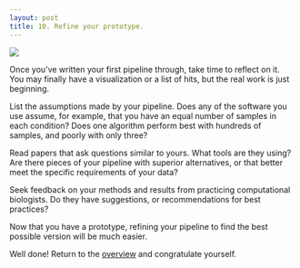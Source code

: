 ```yaml
---
layout: post
title: 10. Refine your prototype.
---
```


<img src = "https://giphy.com/gifs/moodman-you-got-this-W5ZUxqXT1lmiysXsDE">


Once you’ve written your first pipeline through, take time to reflect on it. You may finally have a visualization or a list of hits, but the real work is just beginning.

List the assumptions made by your pipeline. Does any of the software you use assume, for example, that you have an equal number of samples in each condition? Does one algorithm perform best with hundreds of samples, and poorly with only three?

Read papers that ask questions similar to yours. What tools are they using? Are there pieces of your pipeline with superior alternatives, or that better meet the specific requirements of your data?

Seek feedback on your methods and results from practicing computational biologists. Do they have suggestions, or recommendations for best practices?

Now that you have a prototype, refining your pipeline to find the best possible version will be much easier.

Well done! Return to the [overview](https://kmuench.github.io/2020/03/18/ten-steps-to-bioinf/) and congratulate yourself.
